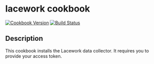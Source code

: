 # lacework cookbook

[![Cookbook Version](http://img.shields.io/cookbook/v/lacework.svg)](https://supermarket.getchef.com/cookbooks/lacework)
[![Build Status](https://secure.travis-ci.org/ApplauseOSS/lacework_cookbook.svg?branch=master)](http://travis-ci.org/ApplauseOSS/lacework_cookbook)

## Description

This cookbook installs the Lacework data collector. It requires you to provide your access token.
